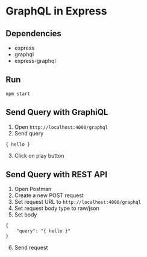 # GraphQL in Express

## Dependencies
* express
* graphql
* express-graphql

## Run
```
npm start
```

## Send Query with GraphiQL
1. Open `http://localhost:4000/graphql`
2. Send query
```
{ hello }
```
3. Click on play button

## Send Query with REST API
1. Open Postman
2. Create a new POST request
3. Set request URL to `http://localhost:4000/graphql`
4. Set request body type to raw/json
5. Set body
```
{
    "query": "{ hello }"
}
```
6. Send request